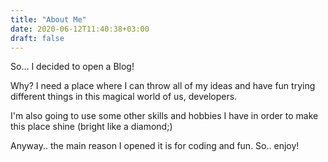 ```yaml
---
title: "About Me"
date: 2020-06-12T11:40:38+03:00
draft: false
---
```


So... I decided to open a Blog! 

Why? I need a place where I can throw all of my ideas and have fun trying different things in this magical world of us, developers.

I'm also going to use some other skills and hobbies I have in order to make this place shine (bright like a diamond;)

Anyway.. the main reason I opened it is for coding and fun. So.. enjoy!

